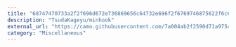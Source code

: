 ```yaml
---
title: "68747470733a2f2f696d672e736869656c64732e696f2f6769746875622f6c6963656e73652f54737564614b61676579752f6d696e686f6f6b"
description: "TsudaKageyu/minhook"
external_url: "https://camo.githubusercontent.com/7a004ab2f2590d71a975defe7f92850bed9bd609a8e887ce626f4ebe949008a3/68747470733a2f2f696d672e736869656c64732e696f2f6769746875622f6c6963656e73652f54737564614b61676579752f6d696e686f6f6b"
category: "Miscellaneous"
---
```

